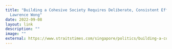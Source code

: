 ```yaml
---
title: "Building a Cohesive Society Requires Deliberate, Consistent Effort: DPM
  Lawrence Wong"
date: 2022-09-08
layout: link
description: ""
image: ""
external: https://www.straitstimes.com/singapore/politics/building-a-cohesive-society-requires-deliberate-consistent-effort-dpm-wong
---
```

